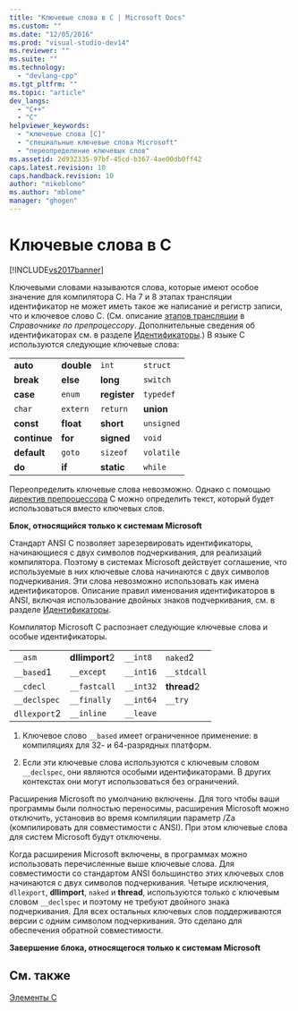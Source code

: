 ```yaml
---
title: "Ключевые слова в C | Microsoft Docs"
ms.custom: ""
ms.date: "12/05/2016"
ms.prod: "visual-studio-dev14"
ms.reviewer: ""
ms.suite: ""
ms.technology: 
  - "devlang-cpp"
ms.tgt_pltfrm: ""
ms.topic: "article"
dev_langs: 
  - "C++"
  - "C"
helpviewer_keywords: 
  - "ключевые слова [C]"
  - "специальные ключевые слова Microsoft"
  - "переопределение ключевых слов"
ms.assetid: 2d932335-97bf-45cd-b367-4ae00db0ff42
caps.latest.revision: 10
caps.handback.revision: 10
author: "mikeblome"
ms.author: "mblome"
manager: "ghogen"
---
```

# Ключевые слова в C
[!INCLUDE[vs2017banner](../assembler/inline/includes/vs2017banner.md)]

Ключевыми словами называются слова, которые имеют особое значение для компилятора C.  На 7 и 8 этапах трансляции идентификатор не может иметь такое же написание и регистр записи, что и ключевое слово C. \(См. описание [этапов трансляции](../preprocessor/phases-of-translation.md) в *Справочнике по препроцессору*. Дополнительные сведения об идентификаторах см. в разделе [Идентификаторы](../c-language/c-identifiers.md).\) В языке C используются следующие ключевые слова:  
  
|||||  
|-|-|-|-|  
|**auto**|**double**|`int`|`struct`|  
|**break**|**else**|**long**|`switch`|  
|**case**|`enum`|**register**|`typedef`|  
|`char`|`extern`|`return`|**union**|  
|**const**|**float**|**short**|`unsigned`|  
|**continue**|**for**|**signed**|`void`|  
|**default**|`goto`|`sizeof`|`volatile`|  
|**do**|**if**|**static**|`while`|  
  
 Переопределить ключевые слова невозможно.  Однако с помощью [директив препроцессора](../preprocessor/preprocessor-directives.md) C можно определить текст, который будет использоваться вместо ключевых слов.  
  
 **Блок, относящийся только к системам Microsoft**  
  
 Стандарт ANSI C позволяет зарезервировать идентификаторы, начинающиеся с двух символов подчеркивания, для реализаций компилятора.  Поэтому в системах Microsoft действует соглашение, что используемые в них ключевые слова начинаются с двух символов подчеркивания.  Эти слова невозможно использовать как имена идентификаторов.  Описание правил именования идентификаторов в ANSI, включая использование двойных знаков подчеркивания, см. в разделе [Идентификаторы](../c-language/c-identifiers.md).  
  
 Компилятор Microsoft C распознает следующие ключевые слова и особые идентификаторы.  
  
|||||  
|-|-|-|-|  
|`__asm`|**dllimport**2|`__int8`|`naked`2|  
|`__based`1|`__except`|`__int16`|`__stdcall`|  
|`__cdecl`|`__fastcall`|`__int32`|**thread**2|  
|`__declspec`|`__finally`|`__int64`|`__try`|  
|`dllexport`2|`__inline`|`__leave`||  
  
 1.  Ключевое слово `__based` имеет ограниченное применение: в компиляциях для 32\- и 64\-разрядных платформ.  
  
 2.  Если эти ключевые слова используются с ключевым словом `__declspec`, они являются особыми идентификаторами. В других контекстах они могут использоваться без ограничений.  
  
 Расширения Microsoft по умолчанию включены.  Для того чтобы ваши программы были полностью переносимы, расширения Microsoft можно отключить, установив во время компиляции параметр \/Za \(компилировать для совместимости с ANSI\).  При этом ключевые слова для систем Microsoft будут отключены.  
  
 Когда расширения Microsoft включены, в программах можно использовать перечисленные выше ключевые слова.  Для совместимости со стандартом ANSI большинство этих ключевых слов начинаются с двух символов подчеркивания.  Четыре исключения, `dllexport`, **dllimport**, `naked` и **thread**, используются только с ключевым словом `__declspec` и поэтому не требуют двойного знака подчеркивания.  Для всех остальных ключевых слов поддерживаются версии с одним символом подчеркивания. Это сделано для обеспечения обратной совместимости.  
  
 **Завершение блока, относящегося только к системам Microsoft**  
  
## См. также  
 [Элементы C](../c-language/elements-of-c.md)